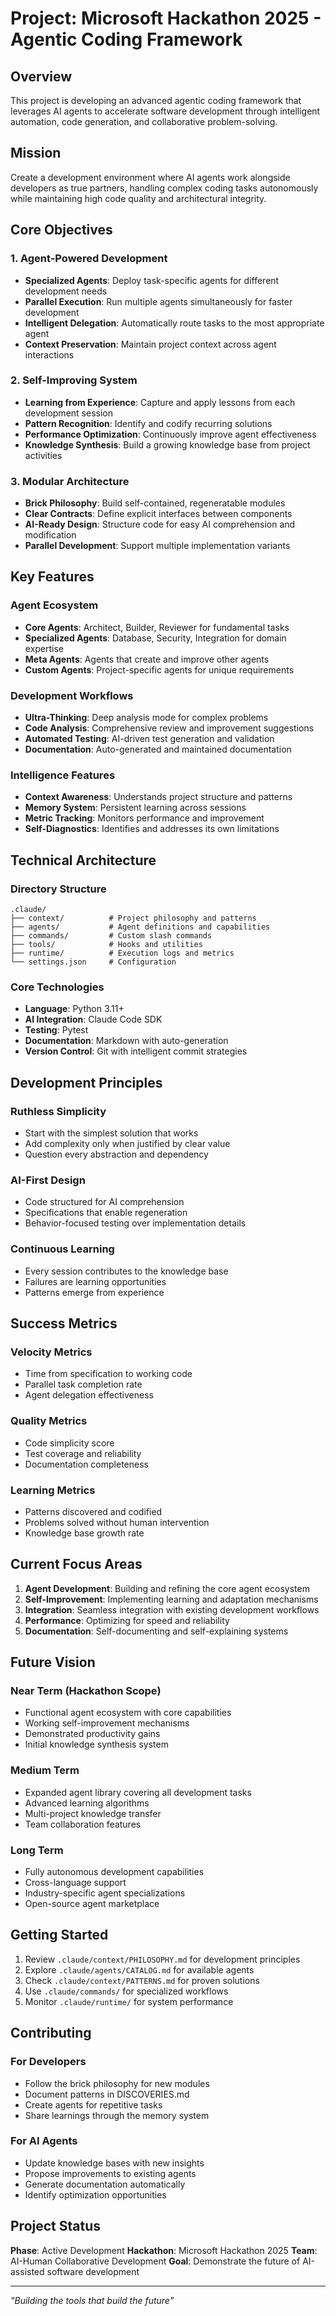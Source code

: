 # Project: Microsoft Hackathon 2025 - Agentic Coding Framework

## Overview

This project is developing an advanced agentic coding framework that leverages AI agents to accelerate software development through intelligent automation, code generation, and collaborative problem-solving.

## Mission

Create a development environment where AI agents work alongside developers as true partners, handling complex coding tasks autonomously while maintaining high code quality and architectural integrity.

## Core Objectives

### 1. Agent-Powered Development
- **Specialized Agents**: Deploy task-specific agents for different development needs
- **Parallel Execution**: Run multiple agents simultaneously for faster development
- **Intelligent Delegation**: Automatically route tasks to the most appropriate agent
- **Context Preservation**: Maintain project context across agent interactions

### 2. Self-Improving System
- **Learning from Experience**: Capture and apply lessons from each development session
- **Pattern Recognition**: Identify and codify recurring solutions
- **Performance Optimization**: Continuously improve agent effectiveness
- **Knowledge Synthesis**: Build a growing knowledge base from project activities

### 3. Modular Architecture
- **Brick Philosophy**: Build self-contained, regeneratable modules
- **Clear Contracts**: Define explicit interfaces between components
- **AI-Ready Design**: Structure code for easy AI comprehension and modification
- **Parallel Development**: Support multiple implementation variants

## Key Features

### Agent Ecosystem
- **Core Agents**: Architect, Builder, Reviewer for fundamental tasks
- **Specialized Agents**: Database, Security, Integration for domain expertise
- **Meta Agents**: Agents that create and improve other agents
- **Custom Agents**: Project-specific agents for unique requirements

### Development Workflows
- **Ultra-Thinking**: Deep analysis mode for complex problems
- **Code Analysis**: Comprehensive review and improvement suggestions
- **Automated Testing**: AI-driven test generation and validation
- **Documentation**: Auto-generated and maintained documentation

### Intelligence Features
- **Context Awareness**: Understands project structure and patterns
- **Memory System**: Persistent learning across sessions
- **Metric Tracking**: Monitors performance and improvement
- **Self-Diagnostics**: Identifies and addresses its own limitations

## Technical Architecture

### Directory Structure
```
.claude/
├── context/          # Project philosophy and patterns
├── agents/           # Agent definitions and capabilities
├── commands/         # Custom slash commands
├── tools/            # Hooks and utilities
├── runtime/          # Execution logs and metrics
└── settings.json     # Configuration
```

### Core Technologies
- **Language**: Python 3.11+
- **AI Integration**: Claude Code SDK
- **Testing**: Pytest
- **Documentation**: Markdown with auto-generation
- **Version Control**: Git with intelligent commit strategies

## Development Principles

### Ruthless Simplicity
- Start with the simplest solution that works
- Add complexity only when justified by clear value
- Question every abstraction and dependency

### AI-First Design
- Code structured for AI comprehension
- Specifications that enable regeneration
- Behavior-focused testing over implementation details

### Continuous Learning
- Every session contributes to the knowledge base
- Failures are learning opportunities
- Patterns emerge from experience

## Success Metrics

### Velocity Metrics
- Time from specification to working code
- Parallel task completion rate
- Agent delegation effectiveness

### Quality Metrics
- Code simplicity score
- Test coverage and reliability
- Documentation completeness

### Learning Metrics
- Patterns discovered and codified
- Problems solved without human intervention
- Knowledge base growth rate

## Current Focus Areas

1. **Agent Development**: Building and refining the core agent ecosystem
2. **Self-Improvement**: Implementing learning and adaptation mechanisms
3. **Integration**: Seamless integration with existing development workflows
4. **Performance**: Optimizing for speed and reliability
5. **Documentation**: Self-documenting and self-explaining systems

## Future Vision

### Near Term (Hackathon Scope)
- Functional agent ecosystem with core capabilities
- Working self-improvement mechanisms
- Demonstrated productivity gains
- Initial knowledge synthesis system

### Medium Term
- Expanded agent library covering all development tasks
- Advanced learning algorithms
- Multi-project knowledge transfer
- Team collaboration features

### Long Term
- Fully autonomous development capabilities
- Cross-language support
- Industry-specific agent specializations
- Open-source agent marketplace

## Getting Started

1. Review `.claude/context/PHILOSOPHY.md` for development principles
2. Explore `.claude/agents/CATALOG.md` for available agents
3. Check `.claude/context/PATTERNS.md` for proven solutions
4. Use `.claude/commands/` for specialized workflows
5. Monitor `.claude/runtime/` for system performance

## Contributing

### For Developers
- Follow the brick philosophy for new modules
- Document patterns in DISCOVERIES.md
- Create agents for repetitive tasks
- Share learnings through the memory system

### For AI Agents
- Update knowledge bases with new insights
- Propose improvements to existing agents
- Generate documentation automatically
- Identify optimization opportunities

## Project Status

**Phase**: Active Development
**Hackathon**: Microsoft Hackathon 2025
**Team**: AI-Human Collaborative Development
**Goal**: Demonstrate the future of AI-assisted software development

---

_"Building the tools that build the future"_